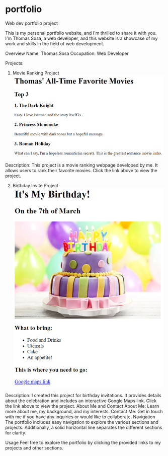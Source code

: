 # portfolio
Web dev portfolio project

This is my personal portfolio website, and I'm thrilled to share it with you. I'm Thomas Sosa, a web developer, and this website is a showcase of my work and skills in the field of web development.

Overview
Name: Thomas Sosa
Occupation: Web Developer

Projects:

1. Movie Ranking Project
![Movie Ranking Webpage Screenshot](image-1.png)

Description: This project is a movie ranking webpage developed by me. It allows users to rank their favorite movies.
Click the link above to view the project.

2. Birthday Invite Project
![Birthday Invite Webpage Screenshot](image.png)

Description: I created this project for birthday invitations. It provides details about the celebration and includes an interactive Google Maps link.
Click the link above to view the project.
About Me and Contact
About Me: Learn more about me, my background, and my interests.
Contact Me: Get in touch with me if you have any inquiries or would like to collaborate.
Navigation
The portfolio includes easy navigation to explore the various sections and projects. Additionally, a solid horizontal line separates the different sections for clarity.

Usage
Feel free to explore the portfolio by clicking the provided links to my projects and other sections.

